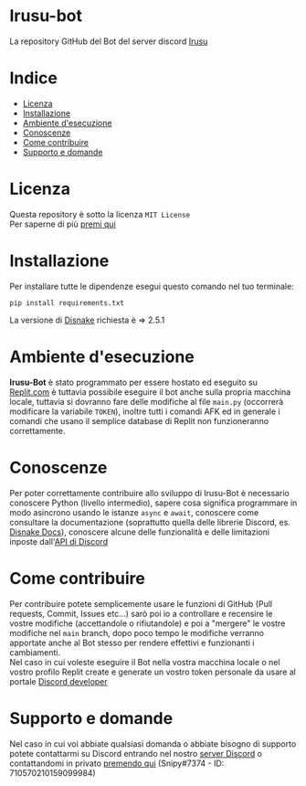 # Irusu-bot
La repository GitHub del Bot del server discord [Irusu](https://discord.gg/irusu "Irusu")

# Indice
  - [Licenza](https://github.com/Snipy7374/irusu-bot/blob/main/README.md#Licenza "Licenza")
  - [Installazione](https://github.com/Snipy7374/irusu-bot/blob/main/README.md#Installazione "Installazione")
  - [Ambiente d'esecuzione](https://github.com/Snipy7374/irusu-bot/blob/main/README.md#Ambiente-desecuzione "Ambiente d'esecuzione")
  - [Conoscenze](https://github.com/Snipy7374/irusu-bot/blob/main/README.md#Conoscenze "Conoscenze")
  - [Come contribuire](https://github.com/Snipy7374/irusu-bot/blob/main/README.md#Come-contribuire "Come contribuire")
  - [Supporto e domande](https://github.com/Snipy7374/irusu-bot/blob/main/README.md#Supporto-e-domande "Supporto e domande")

# Licenza
Questa repository è sotto la licenza `MIT License`<br>
Per saperne di più [premi qui](https://github.com/Snipy7374/irusu-bot/blob/main/LICENSE "Licenza")

# Installazione
Per installare tutte le dipendenze esegui questo comando nel tuo terminale:
```
pip install requirements.txt
```
La versione di [Disnake](https://github.com/DisnakeDev/disnake "Disnake") richiesta è => 2.5.1

# Ambiente d'esecuzione
**Irusu-Bot** è stato programmato per essere hostato ed eseguito su [Replit.com](https://replit.com "Replit.com") è tuttavia possibile eseguire il bot anche sulla propria macchina locale, tuttavia si dovranno fare delle modifiche al file `main.py` (occorrerà modificare la variabile `TOKEN`), inoltre tutti i comandi AFK ed in generale i comandi che usano il semplice database di Replit non funzioneranno correttamente.

# Conoscenze
Per poter correttamente contribuire allo sviluppo di Irusu-Bot è necessario conoscere Python (livello intermedio), sapere cosa significa programmare in modo asincrono usando le istanze `async` e `await`, conoscere come consultare la documentazione (soprattutto quella delle librerie Discord, es. [Disnake Docs](https://github.com/DisnakeDev/disnake "")), conoscere alcune delle funzionalità e delle limitazioni inposte dall'[API di Discord](https://discord.com/developers/docs/intro "")

# Come contribuire
Per contribuire potete semplicemente usare le funzioni di GitHub (Pull requests, Commit, Issues etc...) sarò poi io a controllare e recensire le vostre modifiche (accettandole o rifiutandole) e poi a "mergere" le vostre modifiche nel `main` branch, dopo poco tempo le modifiche verranno apportate anche al Bot stesso per rendere effettivi e funzionanti i cambiamenti.
<br>
Nel caso in cui voleste eseguire il Bot nella vostra macchina locale o nel vostro profilo Replit create e generate un vostro token personale da usare al portale [Discord developer](https://discord.com/developers/applications "")

# Supporto e domande
Nel caso in cui voi abbiate qualsiasi domanda o abbiate bisogno di supporto potete contattarmi su Discord entrando nel nostro [server Discord](https://discord.gg/irusu "") o contattandomi in privato [premendo qui](https://discordapp.com/users/710570210159099984/ "Snipy#7374") (Snipy#7374 - ID: 710570210159099984)
